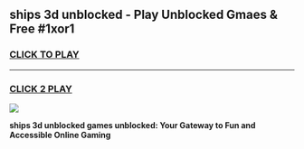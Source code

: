 
## ships 3d unblocked - Play Unblocked Gmaes & Free #1xor1
<h3>
<a href="https://news.freeplayer.one?title=ships_3d_unblocked&ref=03M">CLICK TO PLAY</a></h3>
<hr>

<h3>
<a href="https://news.freeplayer.one?title=ships_3d_unblocked&ref=03M">CLICK 2 PLAY</a>
  
</h3>

<a href="https://news.freeplayer.one?title=ships_3d_unblocked&ref=03M"><img src="https://clearcache.store/games.png"></a>


**ships 3d unblocked games unblocked: Your Gateway to Fun and Accessible Online Gaming**
